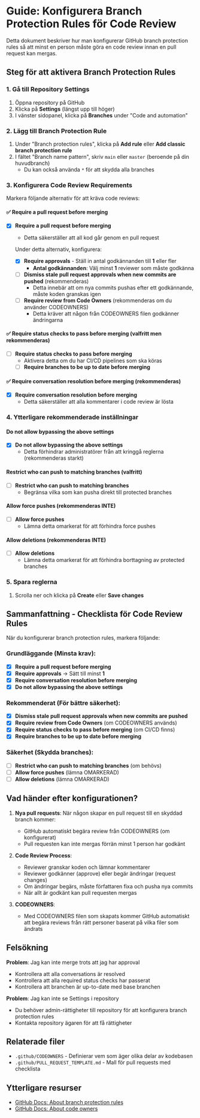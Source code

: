 # Guide: Konfigurera Branch Protection Rules för Code Review

Detta dokument beskriver hur man konfigurerar GitHub branch protection rules så att minst en person måste göra en code review innan en pull request kan mergas.

## Steg för att aktivera Branch Protection Rules

### 1. Gå till Repository Settings
1. Öppna repository på GitHub
2. Klicka på **Settings** (längst upp till höger)
3. I vänster sidopanel, klicka på **Branches** under "Code and automation"

### 2. Lägg till Branch Protection Rule
1. Under "Branch protection rules", klicka på **Add rule** eller **Add classic branch protection rule**
2. I fältet "Branch name pattern", skriv `main` eller `master` (beroende på din huvudbranch)
   - Du kan också använda `*` för att skydda alla branches

### 3. Konfigurera Code Review Requirements
Markera följande alternativ för att kräva code reviews:

#### ✅ Require a pull request before merging
- [x] **Require a pull request before merging**
  - Detta säkerställer att all kod går genom en pull request
  
  Under detta alternativ, konfigurera:
  - [x] **Require approvals** - Ställ in antal godkännanden till **1** eller fler
    - **Antal godkännanden**: Välj minst **1** reviewer som måste godkänna
  - [ ] **Dismiss stale pull request approvals when new commits are pushed** (rekommenderas)
    - Detta innebär att om nya commits pushas efter ett godkännande, måste koden granskas igen
  - [ ] **Require review from Code Owners** (rekommenderas om du använder CODEOWNERS)
    - Detta kräver att någon från CODEOWNERS filen godkänner ändringarna

#### ✅ Require status checks to pass before merging (valfritt men rekommenderas)
- [ ] **Require status checks to pass before merging**
  - Aktivera detta om du har CI/CD pipelines som ska köras
  - [ ] **Require branches to be up to date before merging**

#### ✅ Require conversation resolution before merging (rekommenderas)
- [x] **Require conversation resolution before merging**
  - Detta säkerställer att alla kommentarer i code review är lösta

### 4. Ytterligare rekommenderade inställningar

#### Do not allow bypassing the above settings
- [x] **Do not allow bypassing the above settings**
  - Detta förhindrar administratörer från att kringgå reglerna (rekommenderas starkt)

#### Restrict who can push to matching branches (valfritt)
- [ ] **Restrict who can push to matching branches**
  - Begränsa vilka som kan pusha direkt till protected branches

#### Allow force pushes (rekommenderas INTE)
- [ ] **Allow force pushes**
  - Lämna detta omarkerat för att förhindra force pushes

#### Allow deletions (rekommenderas INTE)
- [ ] **Allow deletions**
  - Lämna detta omarkerat för att förhindra borttagning av protected branches

### 5. Spara reglerna
1. Scrolla ner och klicka på **Create** eller **Save changes**

## Sammanfattning - Checklista för Code Review Rules

När du konfigurerar branch protection rules, markera följande:

### Grundläggande (Minsta krav):
- [x] **Require a pull request before merging**
- [x] **Require approvals** → Sätt till minst **1**
- [x] **Require conversation resolution before merging**
- [x] **Do not allow bypassing the above settings**

### Rekommenderat (För bättre säkerhet):
- [x] **Dismiss stale pull request approvals when new commits are pushed**
- [x] **Require review from Code Owners** (om CODEOWNERS används)
- [x] **Require status checks to pass before merging** (om CI/CD finns)
- [x] **Require branches to be up to date before merging**

### Säkerhet (Skydda branches):
- [ ] **Restrict who can push to matching branches** (om behövs)
- [ ] **Allow force pushes** (lämna OMARKERAD)
- [ ] **Allow deletions** (lämna OMARKERAD)

## Vad händer efter konfigurationen?

1. **Nya pull requests**: När någon skapar en pull request till en skyddad branch kommer:
   - GitHub automatiskt begära review från CODEOWNERS (om konfigurerat)
   - Pull requesten kan inte mergas förrän minst 1 person har godkänt

2. **Code Review Process**:
   - Reviewer granskar koden och lämnar kommentarer
   - Reviewer godkänner (approve) eller begär ändringar (request changes)
   - Om ändringar begärs, måste författaren fixa och pusha nya commits
   - När allt är godkänt kan pull requesten mergas

3. **CODEOWNERS**: 
   - Med CODEOWNERS filen som skapats kommer GitHub automatiskt att begära reviews från rätt personer baserat på vilka filer som ändrats

## Felsökning

**Problem**: Jag kan inte merge trots att jag har approval
- Kontrollera att alla conversations är resolved
- Kontrollera att alla required status checks har passerat
- Kontrollera att branchen är up-to-date med base branchen

**Problem**: Jag kan inte se Settings i repository
- Du behöver admin-rättigheter till repository för att konfigurera branch protection rules
- Kontakta repository ägaren för att få rättigheter

## Relaterade filer
- `.github/CODEOWNERS` - Definierar vem som äger olika delar av kodebasen
- `.github/PULL_REQUEST_TEMPLATE.md` - Mall för pull requests med checklista

## Ytterligare resurser
- [GitHub Docs: About branch protection rules](https://docs.github.com/en/repositories/configuring-branches-and-merges-in-your-repository/defining-the-mergeability-of-pull-requests/about-protected-branches)
- [GitHub Docs: About code owners](https://docs.github.com/en/repositories/managing-your-repositorys-settings-and-features/customizing-your-repository/about-code-owners)
